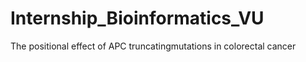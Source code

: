 # Internship_Bioinformatics_VU
The positional effect of APC truncatingmutations in colorectal cancer
